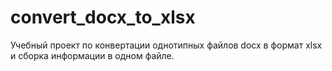 # convert_docx_to_xlsx
Учебный проект по конвертации однотипных файлов docx в формат xlsx и сборка информации в одном файле.
